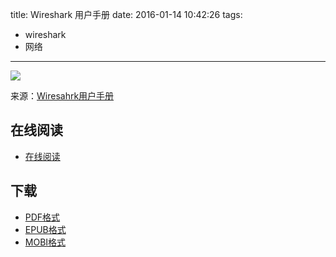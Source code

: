 title: Wireshark 用户手册
date: 2016-01-14 10:42:26
tags:
  - wireshark
  - 网络
---

![](https://ek8whxe.cloudimg.io/s/width/226/https://www.gitbook.com/cover/book/wizardforcel/wireshark-manual.jpg?build=1452739155756&v=12.0.4)

来源：[Wiresahrk用户手册](http://man.lupaworld.com/content/network/wireshark/)

<!--more-->

## 在线阅读 ##

+ [在线阅读](https://www.gitbook.com/book/wizardforcel/wireshark-manual/details)

## 下载 ##

+ [PDF格式](https://www.gitbook.com/download/pdf/book/wizardforcel/wireshark-manual)
+ [EPUB格式](https://www.gitbook.com/download/epub/book/wizardforcel/wireshark-manual)
+ [MOBI格式](https://www.gitbook.com/download/mobi/book/wizardforcel/wireshark-manual)